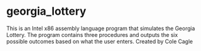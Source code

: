 # georgia_lottery
This is an Intel x86 assembly language program that simulates the Georgia Lottery. The program contains three procedures and outputs the six possible outcomes based on what the user enters.
Created by Cole Cagle
